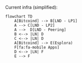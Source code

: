 Current infra (simplified):

```mermaid
flowchart TD
    A[Bitcoind] --> B[LND - LP1]
    A --> C[LND - LP2]
    A -->  D[LND - Peering]
    B <--> |LN| D
    C <--> |LN| D
    A[Bitcoind] --> E(Esplora)
    F[fa:fa-mobile Apps]
    D <--> |LN| F
    E --> F
```
